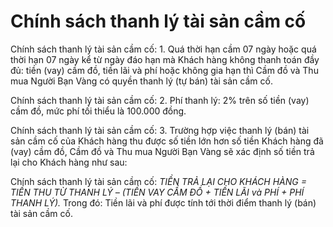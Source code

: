 # Chính sách thanh lý tài sản cầm cố

Chính sách thanh lý tài sản cầm cố: 1. Quá thời hạn cầm 07 ngày hoặc quá thời hạn 07 ngày kể từ ngày đáo hạn mà Khách hàng không thanh toán đầy đủ: tiền (vay) cầm đồ, tiền lãi và phí hoặc không gia hạn thì Cầm đồ và Thu mua Người Bạn Vàng có quyền thanh lý (tự bán) tài sản cầm cố.

Chính sách thanh lý tài sản cầm cố: 2. Phí thanh lý: 2% trên số tiền (vay) cầm đồ, mức phí tối thiểu là 100.000 đồng.

Chính sách thanh lý tài sản cầm cố: 3. Trường hợp việc thanh lý (bán) tài sản cầm cố của Khách hàng thu được số tiền lớn hơn số tiền Khách hàng đã (vay) cầm đồ, Cầm đồ và Thu mua Người Bạn Vàng sẽ xác định số tiền trả lại cho Khách hàng như sau:

Chính sách thanh lý tài sản cầm cố: *TIỀN TRẢ LẠI CHO KHÁCH HÀNG = TIỀN THU TỪ THANH LÝ – (TIỀN VAY CẦM ĐỒ + TIỀN LÃI và PHÍ + PHÍ THANH LÝ).* Trong đó: Tiền lãi và phí được tính tới thời điểm thanh lý (bán) tài sản cầm cố.